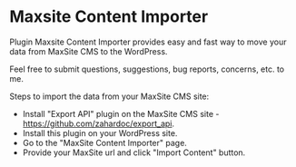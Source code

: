 # Maxsite Content Importer

Plugin Maxsite Content Importer provides easy and fast way to move your data from MaxSite CMS to the WordPress.

Feel free to submit questions, suggestions, bug reports, concerns, etc. to me.

Steps to import the data from your MaxSite CMS site:
* Install "Export API" plugin on the MaxSite CMS site - https://github.com/zahardoc/export_api.
* Install this plugin on your WordPress site.
* Go to the "MaxSite Content Importer" page.
* Provide your MaxSite url and click "Import Content" button.

